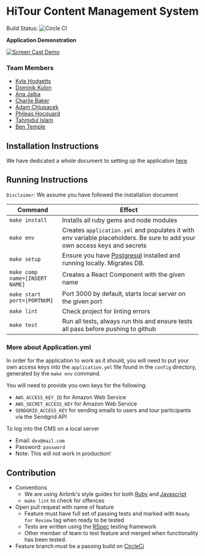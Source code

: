 # HiTour Content Management System

Build Status: ![Circle CI](https://circleci.com/gh/KyleHodgetts/project-run-cms/tree/master.svg?style=svg&circle-token=989dd912291e5b69390dca32f8add4930208ba9f)

**Application Demonstration**

[![Screen Cast Demo](http://img.youtube.com/vi/W2CoXSr3UuM/0.jpg)](http://www.youtube.com/watch?v=W2CoXSr3UuM "Screen Cast Demo")

### Team Members
* [Kyle Hodgetts](https://github.com/KyleHodgetts)
* [Dominik Kulon](https://github.com/dkulon)
* [Ana Jalba](https://github.com/AnanaMJ)
* [Charlie Baker](https://github.com/charliebaker)
* [Adam Chlupacek](https://github.com/AdamChlupacek)
* [Phileas Hocquard](https://github.com/groupers)
* [Tahmidul Islam](https://github.com/k1462015)
* [Ben Temple](https://github.com/ben-temple)

## Installation Instructions
We have dedicated a whole document to setting up the application [here]()

## Running Instructions
`Disclaimer`: We assume you have followed the installation document

| Command        | Effect                                  |
| ---------------|-----------------------------------------|
| `make install` | Installs all ruby gems and node modules |
| `make env`     | Creates `application.yml` and populates it with env variable placeholders. Be sure to add your own access keys and secrets |
| `make setup`   | Ensure you have [Postgresql](http://www.postgresql.org/download/) installed and running locally. Migrates DB. |
| `make comp name=[INSERT NAME]` | Creates a React Component with the given name |
| `make start port=[PORTNUM]` | Port 3000 by default, starts local server on the given port |
| `make lint` | Check project for linting errors |
| `make test` | Run all tests, always run this and ensure tests all pass before pushing to github

### More about Application.yml
In order for the application to work as it should, you will need to put your own access keys into the `application.yml` file found in the `config` directory, generated by the `make env` command.

You will need to provide you own keys for the following:
* `AWS_ACCESS_KEY_ID` for Amazon Web Service
* `AWS_SECRET_ACCESS_KEY` for Amazon Web Service
* `SENDGRID_ACCESS_KEY` for sending emails to users and tour participants via the Sendgrid API

To log into the CMS on a local server
  * Email: `dev@mail.com`
  * Password: `password`
  * Note: This will not work in production!

## Contribution
  * Conventions
    * We are using Airbnb's style guides for both [Ruby](https://github.com/airbnb/ruby) and [Javascript](https://github.com/airbnb/javascript)
    * `make lint` to check for offences
  * Open pull request with name of feature
    * Feature must have full set of passing tests and marked with `Ready for Review` tag when ready to be tested
    * Tests are written using the [RSpec](http://rspec.info/) testing framework
    * Other member of team to test feature and merged when functionality has been tested.
  * Feature branch must be a passing build on [CircleCi](https://circleci.com/gh/KyleHodgetts/project-run-cms)
